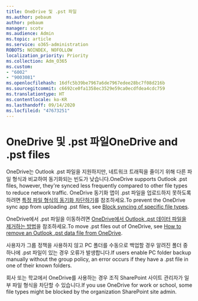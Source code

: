 ```yaml
---
title: OneDrive 및 .pst 파일
ms.author: pebaum
author: pebaum
manager: scotv
ms.audience: Admin
ms.topic: article
ms.service: o365-administration
ROBOTS: NOINDEX, NOFOLLOW
localization_priority: Priority
ms.collection: Adm_O365
ms.custom:
- "6002"
- "9003081"
ms.openlocfilehash: 16dfc5b39be7967a6de7967edee28bc7f08d216b
ms.sourcegitcommit: c6692ce0fa1358ec3529e59ca0ecdfdea4cdc759
ms.translationtype: HT
ms.contentlocale: ko-KR
ms.lasthandoff: 09/14/2020
ms.locfileid: "47673251"
---
```

# <a name="onedrive-and-pst-files"></a><span data-ttu-id="fbae2-102">OneDrive 및 .pst 파일</span><span class="sxs-lookup"><span data-stu-id="fbae2-102">OneDrive and .pst files</span></span> 

<span data-ttu-id="fbae2-103">OneDrive는 Outlook .pst 파일을 지원하지만, 네트워크 트래픽을 줄이기 위해 다른 파일 형식과 비교하여 동기화되는 빈도가 낮습니다.</span><span class="sxs-lookup"><span data-stu-id="fbae2-103">OneDrive supports Outlook .pst files, however, they're synced less frequently compared to other file types to reduce network traffic.</span></span> <span data-ttu-id="fbae2-104">OneDrive 동기화 앱이 .pst 파일을 업로드하지 못하도록 하려면 [특정 파일 형식의 동기화 차단하기](https://docs.microsoft.com/onedrive/block-file-types)를 참조하세요.</span><span class="sxs-lookup"><span data-stu-id="fbae2-104">To prevent the OneDrive sync app from uploading .pst files, see [Block syncing of specific file types](https://docs.microsoft.com/onedrive/block-file-types).</span></span> 

<span data-ttu-id="fbae2-105">OneDrive에서 .pst 파일을 이동하려면 [OneDrive에서 Outlook .pst 데이터 파일을 제거하는 방법](https://support.microsoft.com/office/how-to-remove-an-outlook-pst-data-file-from-onedrive-b6b9e522-59bd-40f7-949f-168d0aa9b38e)을 참조하세요.</span><span class="sxs-lookup"><span data-stu-id="fbae2-105">To move .pst files out of OneDrive, see [How to remove an Outlook .pst data file from OneDrive](https://support.microsoft.com/office/how-to-remove-an-outlook-pst-data-file-from-onedrive-b6b9e522-59bd-40f7-949f-168d0aa9b38e).</span></span> 

<span data-ttu-id="fbae2-106">사용자가 그룹 정책을 사용하지 않고 PC 폴더를 수동으로 백업할 경우 알려진 폴더 중 하나에 .pst 파일이 있는 경우 오류가 발생합니다.</span><span class="sxs-lookup"><span data-stu-id="fbae2-106">If users enable PC folder backup manually without the group policy, an error occurs if they have a .pst file in one of their known folders.</span></span>

<span data-ttu-id="fbae2-107">회사 또는 학교에서 OneDrive를 사용하는 경우 조직 SharePoint 사이트 관리자가 일부 파일 형식을 차단할 수 있습니다.</span><span class="sxs-lookup"><span data-stu-id="fbae2-107">If you use OneDrive for work or school, some file types might be blocked by the organization SharePoint site admin.</span></span>